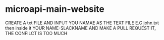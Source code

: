 # microapi-main-website
CREATE A txt FILE AND INPUT YOU NAMAE AS THE TEXT FILE E.G john.txt then inside it YOUR NAME-SLACKNAME AND MAKE A PULL REQUEST IT,  THE CONFILCT IS TOO MUCH

